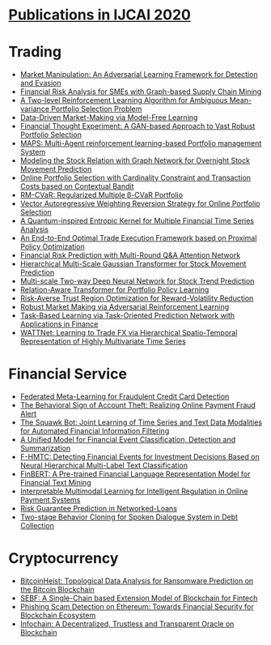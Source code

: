 # [Publications in IJCAI 2020](http://static.ijcai.org/2020-accepted_papers.html)

# Trading
- [Market Manipulation: An Adversarial Learning Framework for Detection and Evasion]()
- [Financial Risk Analysis for SMEs with Graph-based Supply Chain Mining]()
- [A Two-level Reinforcement Learning Algorithm for Ambiguous Mean-variance Portfolio Selection Problem]()
- [Data-Driven Market-Making via Model-Free Learning]()
- [Financial Thought Experiment: A GAN-based Approach to Vast Robust Portfolio Selection]()
- [MAPS: Multi-Agent reinforcement learning-based Portfolio management System]()
- [Modeling the Stock Relation with Graph Network for Overnight Stock Movement Prediction]()
- [Online Portfolio Selection with Cardinality Constraint and Transaction Costs based on Contextual Bandit]()
- [RM-CVaR: Regularized Multiple β-CVaR Portfolio]()
- [Vector Autoregressive Weighting Reversion Strategy for Online Portfolio Selection]()
- [A Quantum-inspired Entropic Kernel for Multiple Financial Time Series Analysis]()
- [An End-to-End Optimal Trade Execution Framework based on Proximal Policy Optimization]()
- [Financial Risk Prediction with Multi-Round Q&A Attention Network]()
- [Hierarchical Multi-Scale Gaussian Transformer for Stock Movement Prediction]()
- [Multi-scale Two-way Deep Neural Network for Stock Trend Prediction]()
- [Relation-Aware Transformer for Portfolio Policy Learning]()
- [Risk-Averse Trust Region Optimization for Reward-Volatility Reduction]()
- [Robust Market Making via Adversarial Reinforcement Learning]()
- [Task-Based Learning via Task-Oriented Prediction Network with Applications in Finance]()
- [WATTNet: Learning to Trade FX via Hierarchical Spatio-Temporal Representation of Highly Multivariate Time Series]()

# Financial Service
- [Federated Meta-Learning for Fraudulent Credit Card Detection]()
- [The Behavioral Sign of Account Theft: Realizing Online Payment Fraud Alert]()
- [The Squawk Bot: Joint Learning of Time Series and Text Data Modalities for Automated Financial Information Filtering]()
- [A Unified Model for Financial Event Classification, Detection and Summarization]()
- [F-HMTC: Detecting Financial Events for Investment Decisions Based on Neural Hierarchical Multi-Label Text Classification]()
- [FinBERT: A Pre-trained Financial Language Representation Model for Financial Text Mining]()
- [Interpretable Multimodal Learning for Intelligent Regulation in Online Payment Systems]()
- [Risk Guarantee Prediction in Networked-Loans]()
- [Two-stage Behavior Cloning for Spoken Dialogue System in Debt Collection]()

# Cryptocurrency
- [BitcoinHeist: Topological Data Analysis for Ransomware Prediction on the Bitcoin Blockchain]()
- [SEBF: A Single-Chain based Extension Model of Blockchain for Fintech]()
- [Phishing Scam Detection on Ethereum: Towards Financial Security for Blockchain Ecosystem]()
- [Infochain: A Decentralized, Trustless and Transparent Oracle on Blockchain]()
